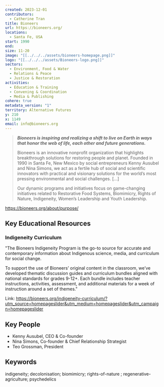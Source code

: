 ```yaml
---
created: 2023-12-01
contributors:
  - Catherine Tran
title: Bioneers
url: https://bioneers.org/
locations:
  - Santa Fe, USA
start: 1990
end: 
size: 11-20
image: "[[../../../assets/bioneers-homepage.png]]"
logo: "[[../../../assets/Bioneers-logo.png]]"
sectors:
  - Environment, Food & Water
  - Relations & Peace
  - Justice & Restoration
activities:
  - Education & Training
  - Convening & Coordination
  - Media & Publishing
cohere: true
metadata_version: "1"
territory: Alternative Futures
y: 210
x: 1149
email: info@bioneers.org
---
```

>**_Bioneers is inspiring and realizing a shift to live on Earth in ways that honor the web of life, each other and future generations._**
>
>Bioneers is an innovative nonprofit organization that highlights breakthrough solutions for restoring people and planet. Founded in 1990 in Santa Fe, New Mexico by social entrepreneurs Kenny Ausubel and Nina Simons, we act as a fertile hub of social and scientific innovators with practical and visionary solutions for the world’s most pressing environmental and social challenges. [...]
>
>Our dynamic programs and initiatives focus on game-changing initiatives related to Restorative Food Systems, Biomimicry, Rights of Nature, Indigeneity, Women’s Leadership and Youth Leadership.

https://bioneers.org/about/purpose/


## Key Educational Resources

### Indigeneity Curriculum

"The Bioneers Indigeneity Program is the go-to source for accurate and contemporary information about Indigenous science, media, and curriculum for social change.

To support the use of Bioneers’ original content in the classroom, we’ve developed thematic discussion guides and curriculum bundles aligned with national standards for grades 9-12+. Each bundle includes teacher instructions, activities, assessment, and additional materials for a week of instruction around a set of themes."

Link: https://bioneers.org/indigeneity-curriculum/?utm_source=homepageslider&utm_medium=homepageslider&utm_campaign=homepageslider

## Key People

- Kenny Ausubel, CEO & Co-founder
- Nina Simons, Co-founder & Chief Relationship Strategist
- Teo Grossman, President

## Keywords

indigeneity; decolonisation; biomimicry; rights-of-nature ; regenerative-agriculture; psychedelics

